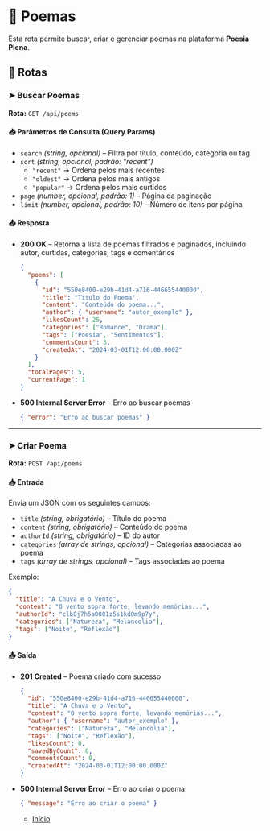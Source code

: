 # 📜 Poemas  

Esta rota permite buscar, criar e gerenciar poemas na plataforma **Poesia Plena**.  

## 📌 Rotas  

### ➤ Buscar Poemas  
**Rota:** `GET /api/poems`  

#### 📥 Parâmetros de Consulta (Query Params)  
- `search` _(string, opcional)_ – Filtra por título, conteúdo, categoria ou tag  
- `sort` _(string, opcional, padrão: "recent")_  
  - `"recent"` → Ordena pelos mais recentes  
  - `"oldest"` → Ordena pelos mais antigos  
  - `"popular"` → Ordena pelos mais curtidos  
- `page` _(number, opcional, padrão: 1)_ – Página da paginação  
- `limit` _(number, opcional, padrão: 10)_ – Número de itens por página  

#### 📤 Resposta  
- **200 OK** – Retorna a lista de poemas filtrados e paginados, incluindo autor, curtidas, categorias, tags e comentários  
  ```json
  {
    "poems": [
      {
        "id": "550e8400-e29b-41d4-a716-446655440000",
        "title": "Título do Poema",
        "content": "Conteúdo do poema...",
        "author": { "username": "autor_exemplo" },
        "likesCount": 25,
        "categories": ["Romance", "Drama"],
        "tags": ["Poesia", "Sentimentos"],
        "commentsCount": 3,
        "createdAt": "2024-03-01T12:00:00.000Z"
      }
    ],
    "totalPages": 5,
    "currentPage": 1
  }
  ```
- **500 Internal Server Error** – Erro ao buscar poemas  
  ```json
  { "error": "Erro ao buscar poemas" }
  ```

---

### ➤ Criar Poema  
**Rota:** `POST /api/poems`  

#### 📥 Entrada  
Envia um JSON com os seguintes campos:  
- `title` _(string, obrigatório)_ – Título do poema  
- `content` _(string, obrigatório)_ – Conteúdo do poema  
- `authorId` _(string, obrigatório)_ – ID do autor  
- `categories` _(array de strings, opcional)_ – Categorias associadas ao poema  
- `tags` _(array de strings, opcional)_ – Tags associadas ao poema  

Exemplo:  
```json
{
  "title": "A Chuva e o Vento",
  "content": "O vento sopra forte, levando memórias...",
  "authorId": "clb8j7h5a0001z5s1kd8m9p7y",
  "categories": ["Natureza", "Melancolia"],
  "tags": ["Noite", "Reflexão"]
}
```

#### 📤 Saída  
- **201 Created** – Poema criado com sucesso  
  ```json
  {
    "id": "550e8400-e29b-41d4-a716-446655440000",
    "title": "A Chuva e o Vento",
    "content": "O vento sopra forte, levando memórias...",
    "author": { "username": "autor_exemplo" },
    "categories": ["Natureza", "Melancolia"],
    "tags": ["Noite", "Reflexão"],
    "likesCount": 0,
    "savedByCount": 0,
    "commentsCount": 0,
    "createdAt": "2024-03-01T12:00:00.000Z"
  }
  ```
- **500 Internal Server Error** – Erro ao criar o poema  
  ```json
  { "message": "Erro ao criar o poema" }
  ```

    - [Início](../README.md)  